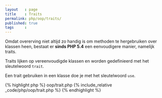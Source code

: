 ```yaml
---
layout   : page
title    : Traits
permalink: php/oop/traits/
published: true
tags     :
---
```


Omdat overerving niet altijd zo handig is om methoden te hergebruiken over klassen heen, bestaat er **sinds PHP 5.4** een eenvoudigere manier, namelijk traits.

Traits lijken op vereenvoudigde klassen en worden gedefinieerd met het sleutelwoord `trait`.

Een trait gebruiken in een klasse doe je met het sleutelwoord `use`.

{% highlight php %}
oop/trait.php
{% include_relative _code/php/oop/trait.php %}
{% endhighlight %}
